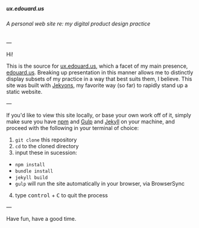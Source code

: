 ##### ux.edouard.us
###### A personal web site re: my digital product design practice

—

Hi!

This is the source for [ux.edouard.us](http://ux.edouard.us/), which a facet of my main presence, [edouard.us](https://edouard.us/). Breaking up presentation in this manner allows me to distinctly display subsets of my practice in a way that best suits them, I believe. This site was built with [Jekyons](https://tinychime.github.io/jekyons/), my favorite way (so far) to rapidly stand up a static website.

—

If you'd like to view this site locally, or base your own work off of it, simply make sure you have [npm](https://www.npmjs.com/) and [Gulp](http://gulpjs.com/) and [Jekyll](https://jekyllrb.com/) on your machine, and proceed with the following in your terminal of choice:

1. `git clone` this repository
2. `cd` to the cloned directory
3. input these in sucession:
  - `npm install`
  - `bundle install`
  - `jekyll build`
  - `gulp` will run the site automatically in your browser, via BrowserSync
4. type <kbd>control</kbd> + <kbd>C</kbd> to quit the process

—

Have fun, have a good time.
